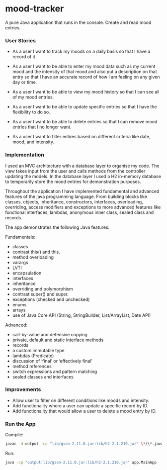 # mood-tracker

A pure Java application that runs in the console. Create and read mood entries.

### User Stories

- As a user I want to track my moods on a daily basis so that I have a
  record of it.

- As a user I want to be able to enter my mood data such as my current mood and the intensity of that mood and also put a description on that entry so that I have an accurate record of how I am feeling on any given day or time.

- As a user I want to be able to view my mood history so that I can see all of my mood entries.

- As a user I want to be able to update specific entries so that I have the flexibility to do so.

- As a user I want to be able to delete entries so that I can remove mood entries that I no longer want.

- As a user I want to filter entires based on different criteria like date, mood, and intensity.

### Implementation

I used an MVC architecture with a database layer to organise my code. The view takes input from the user and calls methods from the controller updating the models. In the database layer I used a H2 in-memory database to temporarily store the mood entries for demonstration purposes.

Throughout the application I have implemented fundamental and advanced features of the java programming language. From building blocks like classes, objects, inheritance, constructors, interfaces, overloading, overriding, access modifiers and exceptions to more advanced features like functional interfaces, lambdas, anonymous inner class, sealed class and records.

The app demonstrates the following Java features:

Fundamentals:

- classes
- contrast this() and this.
- method overloading
- varargs
- LVTI
- encapsulation
- interfaces
- inheritance
- overriding and polymorphism
- contrast super() and super.
- exceptions (checked and unchecked)
- enums
- arrays
- use of Java Core API (String, StringBuilder, List/ArrayList, Date API)

Advanced:

- call-by-value and defensive copying
- private, default and static interface methods
- records
- a custom immutable type
- lambdas (Predicate)
- discussion of ‘final’ or ‘effectively final’
- method references
- switch expressions and pattern matching
- sealed classes and interfaces

### Improvements

- Allow user to filter on different conditions like moods and intensity.
- Add functionality where a user can update a specific record by ID.
- Add functionality that would allow a user to delete a mood entry by ID.

### Run the App

Compile:

```bash
javac -d output -cp "lib/gson-2.11.0.jar:lib/h2-2.1.210.jar" \*/\*.java
```

Run:

```bash
java -cp "output:lib/gson-2.11.0.jar:lib/h2-2.1.210.jar" app.MainApp
```
